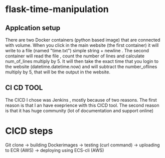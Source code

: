 # flask-time-manipulation
## Applcation setup
There are two Docker containers (python based image) that are connected with volume. When you click in the main website (the first container) it will write to a file (named "time.txt") simple string + newline . The second container will read the file , count the number of lines and calculate num_of_lines multiply by 5. It will then take the exact time that you login to the website (datetime.datetime.now) and will subtract the number_oflines multiply by 5, that will be the output in the website.
## CI CD TOOL
The CICD I chose was Jenkins , mostly because of two reasons.
The first reason is that I an have exeprience with this CICD tool.
The second reason is that it has huge community (lot of documentation and support online)
# CICD steps
Git clone -> building Dockerimages -> testing (curl command) -> uploading to ECR (AWS) -> deploying using ECS-cli (AWS)
